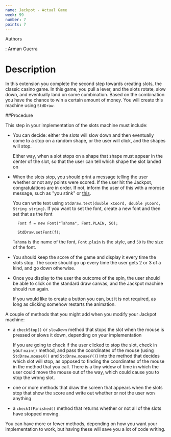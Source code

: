 ```yaml
---
name: Jackpot - Actual Game
week: 99
number: 7
points: 7
---
```


Authors

: Arman Guerra

# Description

In this extension you complete the second step towards creating slots, the classic casino game. In this game, you pull a lever, and the slots rotate, slow down, and eventually land
on some combination. Based on the combination you have the chance to win a certain amount of money. You will create this machine using 
`StdDraw`. 

##Procedure

This step in your implementation of the slots machine must include:

* You can decide: either the slots will slow down and then eventually come to a stop on a random shape, or the user will click, and the shapes will stop.

	Either way, when a slot stops on a shape that shape must appear in the center of the slot, so that the user can tell which shape the slot landed on

* When the slots stop, you should print a message telling the user whether or not any points were scored. If the user hit the Jackpot, congratulations are in order. If not, 
inform the user of this with a morose message, such as "you stink" or [this](https://youtu.be/S3I5XcsReT0?t=10s).

	You can write text using `StdDraw.text(double xCoord, double yCoord, String string)`. If you want to set the font, create a new font and then set that as the font 

		Font f = new Font("Tahoma", Font.PLAIN, 50);
		
		StdDraw.setFont(f);

	`Tahoma` is the name of the font, `Font.plain` is the style, and `50` is the size of the font. 

* You should keep the score of the game and display it every time the slots stop. The score should go up every time the user gets 2 or 3 of a kind, and go down otherwise. 

* Once you display to the user the outcome of the spin, the user should be able to click on the standard draw canvas, and the Jackpot machine should run again.
	
	If you would like to create a button you can, but it is not required, as long as clicking somehow restarts the animation. 

A couple of methods that you might add when you modify your Jackpot machine:

* a `checkStop()` or `slowDown` method that stops the slot when the mouse is pressed or slows it down, depending on your implementation

	If you are going to check if the user clicked to stop the slot, check in your `main()` method, and pass the coordinates of the mouse (using `StdDraw.mouseX()` and `StdDraw.mouseY()`) into the method that decides which slot will stop, as opposed to finding the coordinates of the mouse in the method that you call. There is a tiny widow of time in which the user could move the mouse out of the way, which could cause you to stop the wrong slot.

* one or more methods that draw the screen that appears when the slots stop that show the score and write out whether or not the user won anything

* a `checkIfFinished()` method that returns whether or not all of the slots have stopped moving. 

You can have more or fewer methods, depending on how you want your implementation to work, but having these will save you a lot of code writing.
